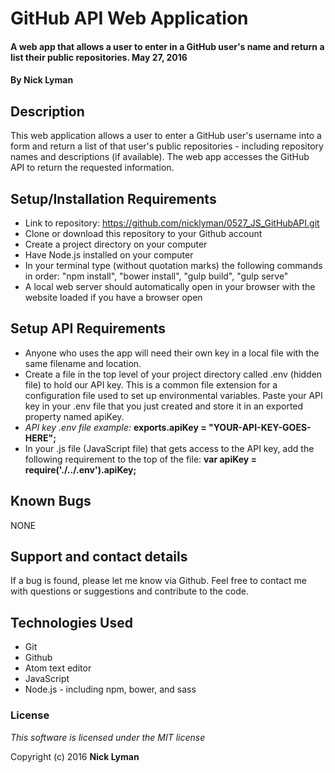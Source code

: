 # **GitHub API Web Application**

#### A web app that allows a user to enter in a GitHub user's name and return a list their public repositories. May 27, 2016

#### By **Nick Lyman**

## Description

This web application allows a user to enter a GitHub user's username into a form and return a list of that user's public repositories - including repository names and descriptions (if available). The web app accesses the GitHub API to return the requested information.

## Setup/Installation Requirements

* Link to repository: https://github.com/nicklyman/0527_JS_GitHubAPI.git
* Clone or download this repository to your Github account
* Create a project directory on your computer
* Have Node.js installed on your computer
* In your terminal type (without quotation marks) the following commands in order: "npm install", "bower install", "gulp build", "gulp serve"
* A local web server should automatically open in your browser with the website loaded if you have a browser open

## Setup API Requirements

* Anyone who uses the app will need their own key in a local file with the same filename and location.
* Create a file in the top level of your project directory called .env (hidden file) to hold our API key. This is a common file extension for a configuration file used to set up environmental variables. Paste your API key in your .env file that you just created and store it in an exported property named apiKey.
* _API key .env file example:_
**exports.apiKey = "YOUR-API-KEY-GOES-HERE";**
* In your .js file (JavaScript file) that gets access to the API key, add the following requirement to the top of the file:
**var apiKey = require('./../.env').apiKey;**

## Known Bugs

NONE

## Support and contact details

If a bug is found, please let me know via Github. Feel free to contact me with questions or suggestions and contribute to the code.

## Technologies Used

* Git
* Github
* Atom text editor
* JavaScript
* Node.js - including npm, bower, and sass

### License

*This software is licensed under the MIT license*

Copyright (c) 2016 **Nick Lyman**
